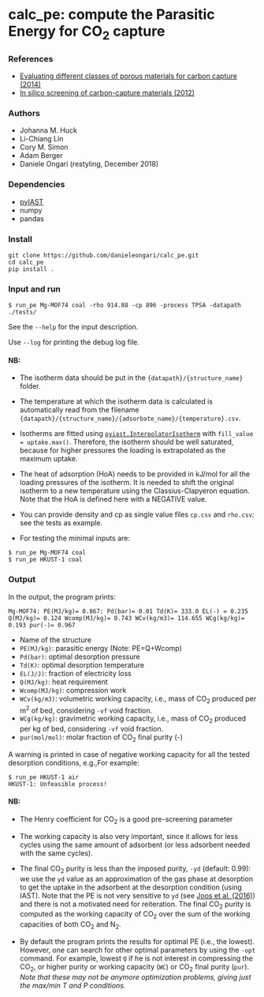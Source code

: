 # calc_pe: compute the Parasitic Energy for CO<sub>2</sub> capture

### References
* [Evaluating different classes of porous materials for carbon capture (2014)](http://doi.org/10.1039/C4EE02636E)
* [In silico screening of carbon-capture materials (2012)](http://dx.doi.org/10.1038/nmat3336)

### Authors
* Johanna M. Huck
* Li-Chiang Lin
* Cory M. Simon
* Adam Berger
* Daniele Ongari (restyling, December 2018)

### Dependencies

* [pyIAST](https://github.com/CorySimon/pyIAST)
* numpy
* pandas

### Install
```
git clone https://github.com/danieleongari/calc_pe.git
cd calc_pe
pip install .
```

### Input and run

```
$ run_pe Mg-MOF74 coal -rho 914.88 -cp 896 -process TPSA -datapath ./tests/
```

See the `--help` for the input description.

Use `--log` for printing the debug log file.

#### NB:

* The isotherm data should be put in the `{datapath}/{structure_name}` folder.

* The temperature at which the isotherm data is calculated is automatically
read from the filename `{datapath}/{structure_name}/{adsorbate_name}/{temperature}.csv`.

* Isotherms are fitted using [`pyiast.InterpolatorIsotherm`](https://pyiast.readthedocs.io/en/latest/#interpolatorisotherm)
with `fill_value = uptake.max()`. Therefore, the isotherm should be well
saturated, because for higher pressures the loading is extrapolated as the
maximum uptake.

* The heat of adsorption (HoA) needs to be provided in kJ/mol for all the
loading pressures of the isotherm. It is needed to shift the original isotherm
to a new temperature using the Classius-Clapyeron equation. Note that the HoA
is defined here with a NEGATIVE value.

* You can provide density and cp as single value files `cp.csv` and `rho.csv`:
see the tests as example.

* For testing the minimal inputs are:
```
$ run_pe Mg-MOF74 coal
$ run_pe HKUST-1 coal
```

### Output

In the output, the program prints:

```
Mg-MOF74: PE(MJ/kg)= 0.867: Pd(bar)= 0.01 Td(K)= 333.0 EL(-) = 0.235 Q(MJ/kg)= 0.124 Wcomp(MJ/kg)= 0.743 WCv(kg/m3)= 114.655 WCg(kg/kg)= 0.193 pur(-)= 0.967
```

* Name of the structure
* `PE(MJ/kg)`: parasitic energy (Note: PE=Q+Wcomp)
* `Pd(bar)`: optimal desorption pressure
* `Td(K)`: optimal desorption temperature
* `EL(J/J)`: fraction of electricity loss
* `Q(MJ/kg)`: heat requirement
* `Wcomp(MJ/kg)`: compression work
* `WCv(kg/m3)`: volumetric working capacity, i.e.,
mass of CO<sub>2</sub> produced per m<sup>2</sup> of bed, considering `-vf` void fraction.
* `WCg(kg/kg)`: gravimetric working capacity, i.e.,
mass of CO<sub>2</sub> produced per kg of bed, considering `-vf` void fraction.
* `pur(mol/mol)`: molar fraction of CO<sub>2</sub> final purity (-)

A warning is printed in case of negative working capacity
for all the tested desorption conditions, e.g.,For example:

```
$ run_pe HKUST-1 air
HKUST-1: Unfeasible process!
```

#### NB:

* The Henry coefficient for CO<sub>2</sub> is a good pre-screening parameter

* The working capacity is also very important, since it allows for less cycles
using the same amount of adsorbent (or less adsorbent needed with the same cycles).

* The final CO<sub>2</sub> purity is less than the imposed purity, `-yd`
(default: 0.99): we use the `yd` value as an approximation of the gas phase at
desorption to get the uptake in the adsorbent at the desorption condition
(using IAST). Note that the PE is not very sensitive to `yd`
(see [Joos et al. (2016)](http://doi.org/10.1039/c6fd00031b))
and there is not a motivated need for reiteration.
The final CO<sub>2</sub> purity is computed as the working capacity of
CO<sub>2</sub> over the sum of the working capacities of both CO<sub>2</sub> and
N<sub>2</sub>.

* By default the program prints the results for optimal PE (i.e., the lowest).
However, one can search for other optimal parameters by using the `-opt` command.
For example, lowest `Q` if he is not interest in compressing the CO<sub>2</sub>,
or higher purity or working capacity (`WC`) or CO<sub>2</sub> final purity (`pur`).
*Note that these may not be anymore optimization problems, giving just the max/min
T and P conditions.*
